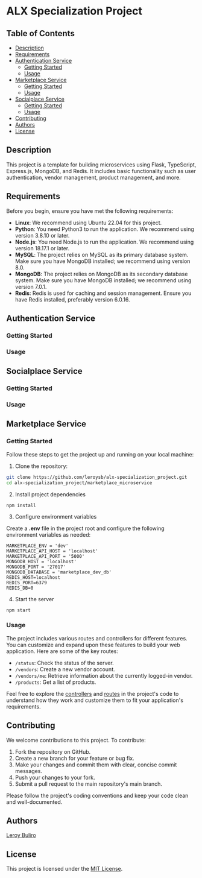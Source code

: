# ALX Specialization Project
## Table of Contents

- [Description](#description)
- [Requirements](#requirements)
- [Authentication Service](#authentication-service)
  - [Getting Started](#getting-started)
  - [Usage](#usage)
- [Marketplace Service](#marketplace-service)
  - [Getting Started](#getting-started)
  - [Usage](#usage)
- [Socialplace Service](#socialplace-service)
  - [Getting Started](#getting-started-1)
  - [Usage](#usage-1)
- [Contributing](#contributing)
- [Authors](#authors)
- [License](#license)

## Description

This project is a template for building microservices using Flask, TypeScript, Express.js, MongoDB, and Redis. It includes basic functionality such as user authentication, vendor management, product management, and more.

## Requirements

Before you begin, ensure you have met the following requirements:

- **Linux**: We recommend using Ubuntu 22.04 for this project.
- **Python**: You need Python3 to run the application. We recommend using version 3.8.10 or later.
- **Node.js**: You need Node.js to run the application. We recommend using version 18.17.1 or later.
- **MySQL**: The project relies on MySQL as its primary database system. Make sure you have MongoDB installed; we recommend using version 8.0.
- **MongoDB**: The project relies on MongoDB as its secondary database system. Make sure you have MongoDB installed; we recommend using version 7.0.1.
- **Redis**: Redis is used for caching and session management. Ensure you have Redis installed, preferably version 6.0.16.

## Authentication Service
### Getting Started
### Usage

## Socialplace Service
### Getting Started
### Usage

## Marketplace Service

### Getting Started

Follow these steps to get the project up and running on your local machine:

1. Clone the repository:

  ```bash
  git clone https://github.com/leroysb/alx-specialization_project.git
  cd alx-specialization_project/marketplace_microservice
  ```

2. Install project dependencies

  `npm install`

3. Configure environment variables

  Create a **.env** file in the project root and configure the following environment variables as needed:

  ```
  MARKETPLACE_ENV = 'dev'
  MARKETPLACE_API_HOST = 'localhost'
  MARKETPLACE_API_PORT = '5000'
  MONGODB_HOST = 'localhost'
  MONGODB_PORT = '27017'
  MONGODB_DATABASE = 'marketplace_dev_db'
  REDIS_HOST=localhost
  REDIS_PORT=6379
  REDIS_DB=0
  ```

4. Start the server

  `npm start`

### Usage

The project includes various routes and controllers for different features. You can customize and expand upon these features to build your web application. Here are some of the key routes:

* `/status`: Check the status of the server.
* `/vendors`: Create a new vendor account.
* `/vendors/me`: Retrieve information about the currently logged-in vendor.
* `/products`: Get a list of products.

Feel free to explore the [controllers](./marketplace_microservice/api/v1/src/controllers/) and [routes](./marketplace_microservice/api/v1/src/routes/) in the project's code to understand how they work and customize them to fit your application's requirements.

## Contributing

We welcome contributions to this project. To contribute:

1. Fork the repository on GitHub.
2. Create a new branch for your feature or bug fix.
3. Make your changes and commit them with clear, concise commit messages.
4. Push your changes to your fork.
5. Submit a pull request to the main repository's main branch.

Please follow the project's coding conventions and keep your code clean and well-documented.

## Authors

[Leroy Buliro](https://github.com/leroybuliro)

## License

This project is licensed under the [MIT License](./LICENSE).
